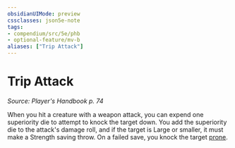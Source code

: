 ```yaml
---
obsidianUIMode: preview
cssclasses: json5e-note
tags:
- compendium/src/5e/phb
- optional-feature/mv-b
aliases: ["Trip Attack"]
---
```

# Trip Attack
*Source: Player's Handbook p. 74* 

When you hit a creature with a weapon attack, you can expend one superiority die to attempt to knock the target down. You add the superiority die to the attack's damage roll, and if the target is Large or smaller, it must make a Strength saving throw. On a failed save, you knock the target [prone](../../Rules%20&%20Options/5e%20Rules/conditions.md##prone).